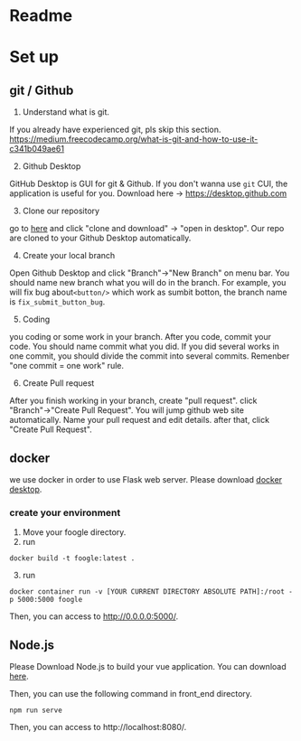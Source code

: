 Readme
=======
# Set up

## git / Github

1. Understand what is git.

  If you already have experienced git, pls skip this section.
  https://medium.freecodecamp.org/what-is-git-and-how-to-use-it-c341b049ae61

2. Github Desktop

  GitHub Desktop is GUI for git & Github. If you don't wanna use `git` CUI, the application is useful for you.
  Download here -> https://desktop.github.com

3. Clone our repository

  go to [here](https://github.com/ku-yoshikawa-1/foogle) and click "clone and download" → "open in desktop".
  Our repo are cloned to your Github Desktop automatically.

4. Create your local branch

  Open Github Desktop and click "Branch"→"New Branch" on menu bar. You should name new branch what you will do in the branch.   For example, you will fix bug about`<button/>` which work as sumbit botton, the branch name is `fix_submit_button_bug`.

5. Coding

  you coding or some work in your branch. After you code, commit your code. You should name commit what you did.
  If you did several works in one commit, you should divide the commit into several commits. Remenber "one commit = one work" rule.

6. Create Pull request

  After you finish working in your branch, create "pull request". click "Branch"→"Create Pull Request".
  You will jump github web site automatically. Name your pull request and edit details. after that, click "Create Pull Request".

## docker
we use docker in order to use Flask web server.
Please download [docker desktop](https://www.docker.com/products/docker-desktop).

### create your environment
1. Move your foogle directory.
2. run 
```
docker build -t foogle:latest .
```
3. run
```
docker container run -v [YOUR CURRENT DIRECTORY ABSOLUTE PATH]:/root -p 5000:5000 foogle
```
Then, you can access to http://0.0.0.0:5000/.

## Node.js
Please Download Node.js to build your vue application.
You can download [here](https://nodejs.org/en/download/).

Then, you can use the following command in front_end directory.
```
npm run serve
```
Then, you can access to http://localhost:8080/.